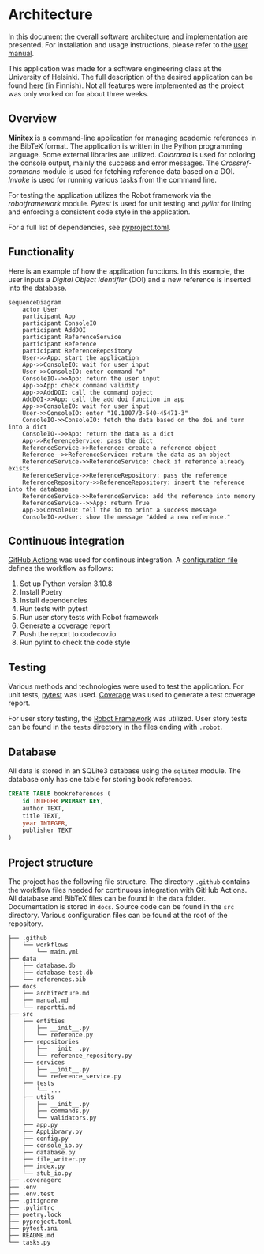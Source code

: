 # Architecture

In this document the overall software architecture and implementation are presented. For installation and usage instructions, please refer to the [user manual](manual.md).

This application was made for a software engineering class at the University of Helsinki. The full description of the desired application can be found [here](https://ohjelmistotuotanto-hy.github.io/speksi/) (in Finnish). Not all features were implemented as the project was only worked on for about three weeks.

## Overview

**Minitex** is a command-line application for managing academic references in the BibTeX format. The application is written in the Python programming language. Some external libraries are utilized. *Colorama* is used for coloring the console output, mainly the success and error messages. The *Crossref-commons* module is used for fetching reference data based on a DOI. *Invoke* is used for running various tasks from the command line.

For testing the application utilizes the Robot framework via the *robotframework* module. *Pytest* is used for unit testing and *pylint* for linting and enforcing a consistent code style in the application.

For a full list of dependencies, see [pyproject.toml](../pyproject.toml).

## Functionality

Here is an example of how the application functions. In this example, the user inputs a *Digital Object Identifier* (DOI) and a new reference is inserted into the database.

```mermaid
sequenceDiagram
    actor User
    participant App
    participant ConsoleIO
    participant AddDOI
    participant ReferenceService
    participant Reference
    participant ReferenceRepository
    User->>App: start the application
    App->>ConsoleIO: wait for user input
    User->>ConsoleIO: enter command "o"
    ConsoleIO-->>App: return the user input
    App->>App: check command validity
    App->>AddDOI: call the command object
    AddDOI->>App: call the add doi function in app
    App->>ConsoleIO: wait for user input
    User->>ConsoleIO: enter "10.1007/3-540-45471-3"
    ConsoleIO->>ConsoleIO: fetch the data based on the doi and turn into a dict
    ConsoleIO-->>App: return the data as a dict
    App->>ReferenceService: pass the dict
    ReferenceService->>Reference: create a reference object
    Reference-->>ReferenceService: return the data as an object
    ReferenceService->>ReferenceService: check if reference already exists
    ReferenceService->>ReferenceRepository: pass the reference
    ReferenceRepository->>ReferenceRepository: insert the reference into the database
    ReferenceService->>ReferenceService: add the reference into memory
    ReferenceService-->>App: return True
    App->>ConsoleIO: tell the io to print a success message
    ConsoleIO->>User: show the message "Added a new reference."
```

## Continuous integration

[GitHub Actions](https://github.com/features/actions) was used for continous integration. A [configuration file](../.github/workflows/main.yml) defines the workflow as follows:

1. Set up Python version 3.10.8
2. Install Poetry
3. Install dependencies
4. Run tests with pytest
5. Run user story tests with Robot framework
6. Generate a coverage report
7. Push the report to codecov.io
8. Run pylint to check the code style

## Testing

Various methods and technologies were used to test the application. For unit tests, [pytest](https://docs.pytest.org/en/7.2.x/) was used. [Coverage](https://coverage.readthedocs.io/en/6.5.0/) was used to generate a test coverage report.

For user story testing, the [Robot Framework](https://robotframework.org/) was utilized. User story tests can be found in the `tests` directory in the files ending with `.robot`.

## Database

All data is stored in an SQLite3 database using the `sqlite3` module. The database only has one table for storing book references.

```sql
CREATE TABLE bookreferences (
    id INTEGER PRIMARY KEY,
    author TEXT,
    title TEXT,
    year INTEGER,
    publisher TEXT
)
```

## Project structure

The project has the following file structure. The directory `.github` contains the workflow files needed for continuous integration with GitHub Actions. All database and BibTeX files can be found in the `data` folder. Documentation is stored in `docs`. Source code can be found in the `src` directory. Various configuration files can be found at the root of the repository.

```
├── .github
│   └── workflows
│       └── main.yml
├── data
│   ├── database.db
│   ├── database-test.db
│   └── references.bib
├── docs
│   ├── architecture.md
│   ├── manual.md
│   └── raportti.md
├── src
│   ├── entities
│   │   ├── __init__.py
│   │   └── reference.py
│   ├── repositories
│   │   ├── __init__.py
│   │   └── reference_repository.py
│   ├── services
│   │   ├── __init__.py
│   │   └── reference_service.py
│   ├── tests
│   │   └── ...
│   ├── utils
│   │   ├── __init__.py
│   │   ├── commands.py
│   │   └── validators.py
│   ├── app.py
│   ├── AppLibrary.py
│   ├── config.py
│   ├── console_io.py
│   ├── database.py
│   ├── file_writer.py
│   ├── index.py
│   └── stub_io.py
├── .coveragerc
├── .env
├── .env.test
├── .gitignore
├── .pylintrc
├── poetry.lock
├── pyproject.toml
├── pytest.ini
├── README.md
└── tasks.py
```
